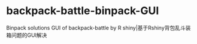 # backpack-battle-binpack-GUI
 Binpack solutions GUI of backpack-battle by R shiny|基于Rshiny背包乱斗装箱问题的GUI解决
